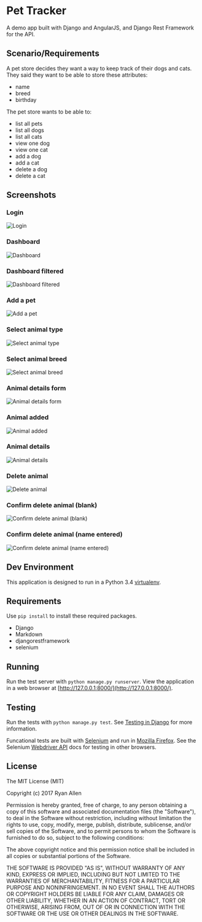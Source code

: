 # Pet Tracker

A demo app built with Django and AngularJS, and Django Rest Framework for the API.

## Scenario/Requirements

A pet store decides they want a way to keep track of their dogs and cats.
They said they want to be able to store these attributes:

* name
* breed
* birthday

The pet store wants to be able to:

* list all pets
* list all dogs
* list all cats
* view one dog
* view one cat
* add a dog
* add a cat
* delete a dog
* delete a cat

## Screenshots

### Login
![Login](https://github.com/ryangallen/pet-tracker/blob/eef3c39ad7c32a35e8f878d1267389789f4b212f/00-login.png)
### Dashboard
![Dashboard](https://github.com/ryangallen/pet-tracker/blob/eef3c39ad7c32a35e8f878d1267389789f4b212f/01-dashboard.png)
### Dashboard filtered
![Dashboard filtered](https://github.com/ryangallen/pet-tracker/blob/eef3c39ad7c32a35e8f878d1267389789f4b212f/02-dashboard-filtered.png)
### Add a pet
![Add a pet](https://github.com/ryangallen/pet-tracker/blob/eef3c39ad7c32a35e8f878d1267389789f4b212f/04-add-a-pet.png)
### Select animal type
![Select animal type](https://github.com/ryangallen/pet-tracker/blob/eef3c39ad7c32a35e8f878d1267389789f4b212f/05-select-animal-type.png)
### Select animal breed
![Select animal breed](https://github.com/ryangallen/pet-tracker/blob/eef3c39ad7c32a35e8f878d1267389789f4b212f/06-select-animal-breed.png)
### Animal details form
![Animal details form](https://github.com/ryangallen/pet-tracker/blob/eef3c39ad7c32a35e8f878d1267389789f4b212f/07-animal-details-form.png)
### Animal added
![Animal added](https://github.com/ryangallen/pet-tracker/blob/eef3c39ad7c32a35e8f878d1267389789f4b212f/08-animal-added.png)
### Animal details
![Animal details](https://github.com/ryangallen/pet-tracker/blob/eef3c39ad7c32a35e8f878d1267389789f4b212f/09-animal-details.png)
### Delete animal
![Delete animal](https://github.com/ryangallen/pet-tracker/blob/eef3c39ad7c32a35e8f878d1267389789f4b212f/10-delete-animal.png)
### Confirm delete animal (blank)
![Confirm delete animal (blank)](https://github.com/ryangallen/pet-tracker/blob/eef3c39ad7c32a35e8f878d1267389789f4b212f/11-confirm-delete-animal-blank.png)
### Confirm delete animal (name entered)
![Confirm delete animal (name entered)](https://github.com/ryangallen/pet-tracker/blob/eef3c39ad7c32a35e8f878d1267389789f4b212f/12-confirm-delete-animal-name-enetered.png)

## Dev Environment

This application is designed to run in a Python 3.4
[virtualenv](https://virtualenv.pypa.io/en/latest/).

## Requirements

Use `pip install` to install these required packages.

* Django
* Markdown
* djangorestframework
* selenium

## Running

Run the test server with `python manage.py runserver`. View the application in
a web browser at [http://127.0.0.1:8000/](http://127.0.0.1:8000/).

## Testing

Run the tests with `python manage.py test`. See
[Testing in Django](https://docs.djangoproject.com/en/1.8/topics/testing/) for
more information.

Funcational tests are built with
[Selenium](https://selenium-python.readthedocs.org/) and run in
[Mozilla Firefox](https://www.mozilla.org/en-US/firefox/products/). See the
Selenium [Webdriver API](https://selenium-python.readthedocs.org/api.html) docs
for testing in other browsers.

## License

The MIT License (MIT)

Copyright (c) 2017 Ryan Allen

Permission is hereby granted, free of charge, to any person obtaining a copy of this software and associated documentation files (the "Software"), to deal in the Software without restriction, including without limitation the rights to use, copy, modify, merge, publish, distribute, sublicense, and/or sell copies of the Software, and to permit persons to whom the Software is furnished to do so, subject to the following conditions:

The above copyright notice and this permission notice shall be included in all copies or substantial portions of the Software.

THE SOFTWARE IS PROVIDED "AS IS", WITHOUT WARRANTY OF ANY KIND, EXPRESS OR IMPLIED, INCLUDING BUT NOT LIMITED TO THE WARRANTIES OF MERCHANTABILITY, FITNESS FOR A PARTICULAR PURPOSE AND NONINFRINGEMENT. IN NO EVENT SHALL THE AUTHORS OR COPYRIGHT HOLDERS BE LIABLE FOR ANY CLAIM, DAMAGES OR OTHER LIABILITY, WHETHER IN AN ACTION OF CONTRACT, TORT OR OTHERWISE, ARISING FROM, OUT OF OR IN CONNECTION WITH THE SOFTWARE OR THE USE OR OTHER DEALINGS IN THE SOFTWARE.
